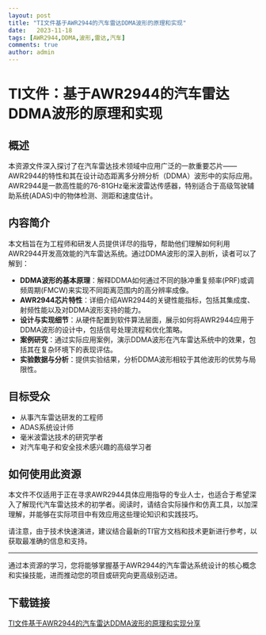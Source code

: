 ```yaml
---
layout: post
title: "TI文件基于AWR2944的汽车雷达DDMA波形的原理和实现"
date:   2023-11-18
tags: [AWR2944,DDMA,波形,雷达,汽车]
comments: true
author: admin
---
```

# TI文件：基于AWR2944的汽车雷达DDMA波形的原理和实现

## 概述

本资源文件深入探讨了在汽车雷达技术领域中应用广泛的一款重要芯片——AWR2944的特性和其在设计动态距离多分辨分析（DDMA）波形中的实际应用。AWR2944是一款高性能的76-81GHz毫米波雷达传感器，特别适合于高级驾驶辅助系统(ADAS)中的物体检测、测距和速度估计。

## 内容简介

本文档旨在为工程师和研发人员提供详尽的指导，帮助他们理解如何利用AWR2944开发高效能的汽车雷达系统。通过DDMA波形的深入剖析，读者可以了解到：

- **DDMA波形的基本原理**：解释DDMA如何通过不同的脉冲重复频率(PRF)或调频周期(FMCW)来实现不同距离范围内的高分辨率成像。
- **AWR2944芯片特性**：详细介绍AWR2944的关键性能指标，包括其集成度、射频性能以及对DDMA波形支持的能力。
- **设计与实现细节**：从硬件配置到软件算法层面，展示如何将AWR2944应用于DDMA波形的设计中，包括信号处理流程和优化策略。
- **案例研究**：通过实际应用案例，演示DDMA波形在汽车雷达系统中的效果，包括其在复杂环境下的表现评估。
- **实验数据与分析**：提供实验结果，分析DDMA波形相较于其他波形的优势与局限性。

## 目标受众

- 从事汽车雷达研发的工程师
- ADAS系统设计师
- 毫米波雷达技术的研究学者
- 对汽车电子和安全技术感兴趣的高级学习者

## 如何使用此资源

本文件不仅适用于正在寻求AWR2944具体应用指导的专业人士，也适合于希望深入了解现代汽车雷达技术的初学者。阅读时，请结合实际操作和仿真工具，以加深理解，并能够在实际项目中有效应用这些理论知识和实践技巧。

请注意，由于技术快速演进，建议结合最新的TI官方文档和技术更新进行参考，以获取最准确的信息和支持。

---

通过本资源的学习，您将能够掌握基于AWR2944的汽车雷达系统设计的核心概念和实操技能，进而推动您的项目或研究向更高级别迈进。

## 下载链接

[TI文件基于AWR2944的汽车雷达DDMA波形的原理和实现分享](https://pan.quark.cn/s/e63b4018e537)
